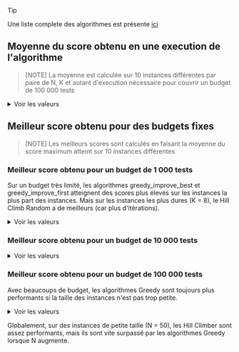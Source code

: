 > [!TIP]
> Une liste complete des algorithmes est présente [ici](algorithmes.md)

## Moyenne du score obtenu en une execution de l'algorithme
> [NOTE]
> La moyenne est calculée sur 10 instances différentes par paire de N, K et autant d'execution nécessaire pour couvrir un budget de 100 000 tests
<details>
<summary>Voir les valeurs</summary>

| instance (N_K)   | greedy_all_best  | greedy_all_first | greedy_all_least | greedy_improve_best | greedy_improve_first | greedy_improve_least | hc_best          | hc_cycle         | hc_first         | hc_least         | hc_random        |
| ---------------- | ---------------- | ---------------- | ---------------- | ---------------- | ---------------- | ---------------- | ---------------- | ---------------- | ---------------- | ---------------- | ---------------- |
| **50_0**         | 32.86717         |<ins>32.878343</ins>| 32.863577        | 32.8673          | 32.86717         | 32.853276        | 32.864414        | 32.864557        | 32.849807        | 32.86576         | 32.859231        |
| **50_1**         | 34.505982        | 34.865144        |<ins>34.882736</ins>| 34.433857        | 34.539119        | 34.377127        | 34.344199        | 34.011655        | 34.024705        | 33.712474        | 34.046067        |
| **50_2**         | 35.740111        | 36.643723        |<ins>36.706148</ins>| 35.636274        | 36.283573        | 36.001905        | 35.49554         | 35.352443        | 35.315575        | 34.97499         | 35.288552        |
| **50_4**         | 35.934489        | 37.021581        |<ins>37.154439</ins>| 35.737288        | 36.835022        | 36.894757        | 35.61568         | 35.580539        | 35.549809        | 35.472421        | 35.536624        |
| **50_8**         | 35.356509        | 36.063725        |<ins>36.144621</ins>| 35.207436        | 36.037906        | 36.134354        | 35.006457        | 35.090134        | 35.099744        | 35.016586        | 35.111085        |
| **100_0**        | 66.42511         |<ins>66.448638</ins>| 66.42511         | 66.424769        | 66.42511         | 66.447823        | 66.43283         | 66.351848        | 66.25454         | 66.43283         | 66.400337        |
| **100_1**        | 68.88609         |<ins>69.669221</ins>| 69.631035        | 68.824216        | 69.188494        | 68.680218        | 68.610697        | 67.988629        | 68.048581        | 67.696882        | 68.131376        |
| **100_2**        | 72.275839        | 74.01429         |<ins>74.199211</ins>| 72.09345         | 73.458098        | 72.406294        | 71.812728        | 71.227985        | 71.159504        | 70.68252         | 71.234019        |
| **100_4**        | 72.790482        | 76.123169        |<ins>76.236187</ins>| 72.537993        | 75.438421        | 75.313229        | 72.143794        | 71.957188        | 71.936709        | 72.516582        | 72.072232        |
| **100_8**        | 71.345418        | 73.63652         |<ins>73.836824</ins>| 71.022922        | 73.550162        | 73.673249        | 70.728405        | 70.996425        | 71.052282        | 71.137039        | 70.922516        |
</details>

## Meilleur score obtenu pour des budgets fixes
> [NOTE]
> Les meilleurs scores sont calculés en faisant la moyenne du score maximum atteint sur 10 instances différentes

### Meilleur score obtenu pour un budget de 1 000 tests
Sur un budget très limité, les algorithmes greedy_improve_best et greedy_improve_first atteignent des scores plus élevés sur les instances la plus part des instances. Mais sur les instances les plus dures (K = 8), le Hill Climb Random a de meilleurs (car plus d'itérations).
<details>
<summary>Voir les valeurs</summary>

| instance (N_K)   | greedy_all_best  | greedy_all_first | greedy_all_least | greedy_improve_best | greedy_improve_first | greedy_improve_least | hc_best          | hc_cycle         | hc_first         | hc_least         | hc_random        |
| ---------------- | ---------------- | ---------------- | ---------------- | ---------------- | ---------------- | ---------------- | ---------------- | ---------------- | ---------------- | ---------------- | ---------------- |
| **50_0**         |<ins>32.86717</ins> | 29.89275         | 27.54098         |<ins>32.86717</ins> |<ins>32.86717</ins> | 30.73164         | 32.03607         |<ins>32.86717</ins> |<ins>32.86717</ins> | 28.09824         |<ins>32.86717</ins> |
| **50_1**         | 34.64719         | 30.22962         | 28.55199         |<ins>34.71314</ins> | 34.57514         | 33.12759         | 33.97159         | 34.42196         | 34.15507         | 28.24408         | 34.50354         |
| **50_2**         | 36.05676         | 32.65756         | 29.69471         | 36.05194         |<ins>36.30271</ins> | 35.43983         | 35.91503         | 36.10439         | 35.77722         | 29.01804         | 36.09961         |
| **50_4**         | 36.49837         | 31.94295         | 27.6205          | 36.63906         |<ins>36.90377</ins> | 35.3351          | 35.84898         | 36.2526          | 35.92693         | 26.20335         | 36.63424         |
| **50_8**         | 35.96935         | 32.53197         | 26.3489          | 35.88613         | 35.76613         | 32.02863         | 35.10636         | 36.28679         | 36.40375         | 26.02113         |<ins>36.48866</ins> |
| **100_0**        |<ins>66.42511</ins> | 54.47805         | 51.37087         |<ins>66.42511</ins> |<ins>66.42511</ins> | 53.99935         | 55.88623         | 64.43622         | 59.51405         | 49.60919         |<ins>66.42511</ins> |
| **100_1**        | 68.64867         | 52.82438         | 51.2954          |<ins>68.81285</ins> | 66.37941         | 57.12866         | 58.86414         | 65.73561         | 61.64481         | 50.25853         | 68.44706         |
| **100_2**        | 72.0822          | 54.33979         | 52.43478         |<ins>72.76593</ins> | 69.13696         | 58.49114         | 60.91994         | 69.62528         | 65.85027         | 50.50332         | 71.69474         |
| **100_4**        | 70.30575         | 56.57087         | 51.78077         |<ins>72.58494</ins> | 64.57741         | 59.70643         | 63.12278         | 70.16371         | 67.84039         | 50.84667         | 72.47889         |
| **100_8**        | 68.45522         | 55.85677         | 50.88909         | 70.18352         | 59.41112         | 53.62663         | 65.15502         | 70.38446         | 69.47161         | 50.12205         |<ins>70.82872</ins> |
</details>

### Meilleur score obtenu pour un budget de 10 000 tests
<details>
<summary>Voir les valeurs</summary>

| instance (N_K)   | greedy_all_best  | greedy_all_first | greedy_all_least | greedy_improve_best | greedy_improve_first | greedy_improve_least | hc_best          | hc_cycle         | hc_first         | hc_least         | hc_random        |
| ---------------- | ---------------- | ---------------- | ---------------- | ---------------- | ---------------- | ---------------- | ---------------- | ---------------- | ---------------- | ---------------- | ---------------- |
| **50_0**         |<ins>32.86717</ins> |<ins>32.86717</ins> |<ins>32.86717</ins> |<ins>32.86717</ins> |<ins>32.86717</ins> |<ins>32.86717</ins> |<ins>32.86717</ins> |<ins>32.86717</ins> |<ins>32.86717</ins> |<ins>32.86717</ins> |<ins>32.86717</ins> |
| **50_1**         | 34.94103         | 34.90085         |<ins>34.97442</ins> | 34.96754         | 34.94613         | 34.77175         | 34.85863         | 34.89397         | 34.80274         | 34.33283         | 34.89312         |
| **50_2**         | 37.11131         |<ins>37.20949</ins> | 37.12244         | 37.01226         | 37.2034          | 36.74583         | 36.79049         | 36.86216         | 36.86174         | 36.05053         | 36.95076         |
| **50_4**         | 37.79061         |<ins>38.10711</ins> | 37.97851         | 37.69093         | 38.08972         | 38.05633         | 37.28213         | 37.67835         | 37.60261         | 36.05817         | 37.68232         |
| **50_8**         | 37.66188         | 37.31819         | 36.73593         | 37.61294         | 37.50139         | 37.38157         | 37.24692         | 37.43335         | 37.5617          | 35.12944         |<ins>37.80115</ins> |
| **100_0**        |<ins>66.42511</ins> | 65.58168         | 62.68496         |<ins>66.42511</ins> |<ins>66.42511</ins> |<ins>66.42511</ins> |<ins>66.42511</ins> |<ins>66.42511</ins> |<ins>66.42511</ins> |<ins>66.42511</ins> |<ins>66.42511</ins> |
| **100_1**        | 69.70592         | 68.66122         | 65.14573         | 69.7076          |<ins>69.72118</ins> | 68.77447         | 69.08229         | 68.92645         | 68.94549         | 67.63292         | 69.29129         |
| **100_2**        | 73.79038         | 72.71978         | 69.46507         |<ins>73.98254</ins> | 73.94096         | 73.07679         | 72.9688          | 72.69555         | 72.32775         | 71.08727         | 73.70689         |
| **100_4**        | 74.58161         | 76.42242         | 70.14368         | 74.92031         |<ins>76.55997</ins> | 75.74231         | 73.67658         | 74.64312         | 74.49308         | 58.98907         | 75.27732         |
| **100_8**        | 73.4802          | 73.45938         | 66.77445         | 73.27804         | 74.05281         |<ins>74.40796</ins> | 72.06762         | 73.13398         | 73.35448         | 54.43737         | 74.12656         |
</details>

### Meilleur score obtenu pour un budget de 100 000 tests
Avec beaucoups de budget, les algorithmes Greedy sont toujours plus performants si la taille des instances n'est pas trop petite.
<details>
<summary>Voir les valeurs</summary>

| instance (N_K)   | greedy_all_best  | greedy_all_first | greedy_all_least | greedy_improve_best | greedy_improve_first | greedy_improve_least | hc_best          | hc_cycle         | hc_first         | hc_least         | hc_random        |
| ---------------- | ---------------- | ---------------- | ---------------- | ---------------- | ---------------- | ---------------- | ---------------- | ---------------- | ---------------- | ---------------- | ---------------- |
| **50_0**         |<ins>32.86717</ins> |<ins>32.86717</ins> |<ins>32.86717</ins> |<ins>32.86717</ins> |<ins>32.86717</ins> |<ins>32.86717</ins> |<ins>32.86717</ins> |<ins>32.86717</ins> |<ins>32.86717</ins> |<ins>32.86717</ins> |<ins>32.86717</ins> |
| **50_1**         |<ins>34.9848</ins>  |<ins>34.9848</ins>  | 34.97942         |<ins>34.9848</ins>  |<ins>34.9848</ins>  |<ins>34.9848</ins>  | 34.96754         | 34.97922         | 34.95975         | 34.81687         |<ins>34.9848</ins>  |
| **50_2**         |<ins>37.329</ins>   | 37.2915          | 37.28097         | 37.31815         | 37.32801         | 37.30879         | 37.2546          | 37.29758         | 37.25478         | 36.79225         | 37.30897         |
| **50_4**         | 38.34996         | 38.59722         |<ins>38.69557</ins> | 38.32615         | 38.65786         | 38.54548         | 38.22188         | 38.53358         | 38.40819         | 37.4375          | 38.44399         |
| **50_8**         | 38.3506          | 38.41285         | 38.3728          | 38.40835         | 38.88409         | 38.41868         | 38.17756         | 38.65516         | 38.24358         | 37.16006         |<ins>38.91033</ins> |
| **100_0**        |<ins>66.42511</ins> |<ins>66.42511</ins> |<ins>66.42511</ins> |<ins>66.42511</ins> |<ins>66.42511</ins> |<ins>66.42511</ins> |<ins>66.42511</ins> |<ins>66.42511</ins> |<ins>66.42511</ins> |<ins>66.42511</ins> |<ins>66.42511</ins> |
| **100_1**        | 69.92123         | 69.93081         | 69.90407         |<ins>69.96401</ins> | 69.93986         | 69.73218         | 69.73996         | 69.61948         | 69.56062         | 68.95904         | 69.70663         |
| **100_2**        | 74.47192         | 74.84078         |<ins>74.92245</ins> | 74.39487         | 74.7697          | 74.45436         | 73.94138         | 74.18519         | 73.79735         | 73.03069         | 74.24453         |
| **100_4**        | 76.13663         | 77.8408          | 77.73532         | 76.62696         |<ins>77.93245</ins> | 77.4047          | 75.38315         | 76.1391          | 75.78376         | 74.31157         | 76.51002         |
| **100_8**        | 74.85355         | 76.11952         | 75.90545         | 74.90298         |<ins>76.6459</ins>  | 75.9813          | 74.58828         | 75.38416         | 75.19425         | 72.07755         | 75.17865         |
</details>

Globalement, sur des instances de petite taille (N = 50), les Hill Climber sont assez performants, mais ils sont vite surpassé par les algorithmes Greedy lorsque N augmente.
